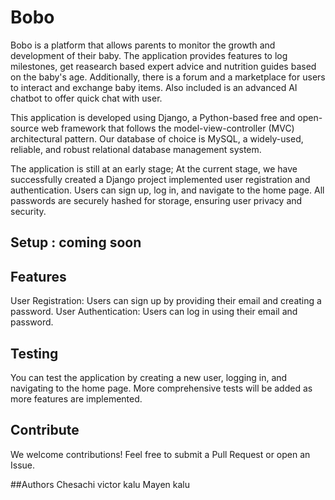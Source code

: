 # Bobo

Bobo is a platform that allows parents to monitor the growth and development of their baby. The application provides features to log milestones,
get reasearch based expert advice and nutrition guides based on the baby's age. Additionally, there is a forum and a marketplace for users to interact and exchange baby items.
Also included is an advanced AI chatbot to offer quick chat with user.

This application is developed using Django, a Python-based free and open-source web framework that follows the model-view-controller (MVC) architectural pattern.
Our database of choice is MySQL, a widely-used, reliable, and robust relational database management system.

The application is still at an early stage;
At the current stage, we have successfully created a Django project implemented user registration and authentication. Users can sign up, log in, and navigate to the home page. 
All passwords are securely hashed for storage, ensuring user privacy and security.

## Setup : coming soon

## Features
User Registration: Users can sign up by providing their email and creating a password.
User Authentication: Users can log in using their email and password.

## Testing
You can test the application by creating a new user, logging in, and navigating to the home page. More comprehensive tests will be added as more features are implemented.

## Contribute
We welcome contributions! Feel free to submit a Pull Request or open an Issue.

##Authors
Chesachi victor kalu
Mayen kalu
